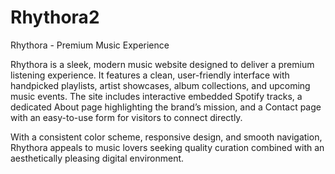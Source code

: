 # <h1>Rhythora2</H1>
Rhythora - Premium Music Experience

Rhythora is a sleek, modern music website designed to deliver a premium listening experience. It features a clean, user-friendly interface with handpicked playlists, artist showcases, album collections, and upcoming music events. The site includes interactive embedded Spotify tracks, a dedicated About page highlighting the brand’s mission, and a Contact page with an easy-to-use form for visitors to connect directly.

With a consistent color scheme, responsive design, and smooth navigation, Rhythora appeals to music lovers seeking quality curation combined with an aesthetically pleasing digital environment.

